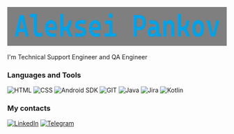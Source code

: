 [![Header](https://github.com/AlexPankov7/AlexPankov7/blob/main/assets/Untitled.png)](https://www.linkedin.com/in/alex-pankov/)

I'm Technical Support Engineer and QA Engineer

### Languages and Tools

![HTML](https://img.shields.io/badge/-HTML-090909?style=for-the-badge&logo=HTML5&logoColor=47C5FB)
![CSS](https://img.shields.io/badge/-CSS-090909?style=for-the-badge&logo=CSS3&logoColor=097CDB)
![Android SDK](https://img.shields.io/badge/-Android_SDK-090909?style=for-the-badge&logo=android&logoColor=F8C52C)
![GIT](https://img.shields.io/badge/-GIT-090909?style=for-the-badge&logo=GIT&logoColor=F88C00)
![Java](https://img.shields.io/badge/-Java-090909?style=for-the-badge&logo=Java&logoColor=E9D54D)
![Jira](https://img.shields.io/badge/-JIRA-090909?style=for-the-badge&logo=jira&logoColor=E5D3FF)
![Kotlin](https://img.shields.io/badge/-Kotlin-090909?style=for-the-badge&logo=Kotlin&logoColor=6296CC)

### My contacts

[![LinkedIn](https://img.shields.io/badge/-Linkedin-090909?style=for-the-badge&logo=LinkedIn&logoColor=E9D54D)](https://www.linkedin.com/in/alex-pankov/)
[![Telegram](https://img.shields.io/badge/-Telegram-090909?style=for-the-badge&logo=telegram&logoColor=E5D3FF)](https://t.me/alekseiP7)
